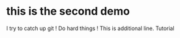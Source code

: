 # this is the second demo
I try to catch up git !
Do hard things !
This is additional line.
Tutorial 
